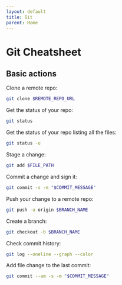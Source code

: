 ```yaml
---
layout: default
title: Git
parent: Home
---
```


# Git Cheatsheet

## Basic actions

Clone a remote repo:

```bash
git clone $REMOTE_REPO_URL
```

Get the status of your repo:

```bash
git status
```

Get the status of your repo listing all the files:

```bash
git status -u
```

Stage a change:

```bash
git add $FILE_PATH
```

Commit a change and sign it:

```bash
git commit -s -m "$COMMIT_MESSAGE"
```

Push your change to a remote repo:

```bash
git push -u origin $BRANCH_NAME
```

Create a branch:

```bash
git checkout -b $BRANCH_NAME
```

Check commit history:

```bash
git log --oneline --graph --color
```

Add file change to the last commit:

```bash
git commit --am -s -m "$COMMIT_MESSAGE"
```

